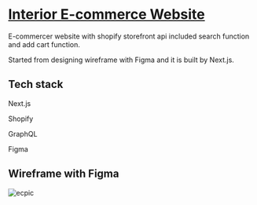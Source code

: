 # [Interior E-commerce Website](https://eclat-interior.vercel.app/)


E-commercer website with shopify storefront api included search function and add cart function. 

Started from designing wireframe with Figma and it is built by Next.js.




## Tech stack
Next.js

Shopify

GraphQL

Figma




## Wireframe with Figma
![ecpic](https://user-images.githubusercontent.com/88405082/209626682-3742a429-4cf7-431a-86a7-009acb30caa7.png)
